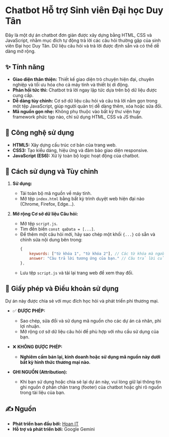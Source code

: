 # Chatbot Hỗ trợ Sinh viên Đại học Duy Tân

Đây là một dự án chatbot đơn giản được xây dựng bằng HTML, CSS và JavaScript, nhằm mục đích tự động trả lời các câu hỏi thường gặp của sinh viên Đại học Duy Tân. Dữ liệu câu hỏi và trả lời được định sẵn và có thể dễ dàng mở rộng.

## ✨ Tính năng

-   **Giao diện thân thiện:** Thiết kế giao diện trò chuyện hiện đại, chuyên nghiệp và tối ưu hóa cho cả máy tính và thiết bị di động.
-   **Phản hồi tức thì:** Chatbot trả lời ngay lập tức dựa trên bộ dữ liệu được cung cấp.
-   **Dễ dàng tùy chỉnh:** Cơ sở dữ liệu câu hỏi và câu trả lời nằm gọn trong một tệp JavaScript, giúp người quản trị dễ dàng thêm, xóa hoặc sửa đổi.
-   **Mã nguồn gọn nhẹ:** Không phụ thuộc vào bất kỳ thư viện hay framework phức tạp nào, chỉ sử dụng HTML, CSS và JS thuần.

## 🚀 Công nghệ sử dụng

-   **HTML5:** Xây dựng cấu trúc cơ bản của trang web.
-   **CSS3:** Tạo kiểu dáng, hiệu ứng và đảm bảo giao diện responsive.
-   **JavaScript (ES6):** Xử lý toàn bộ logic hoạt động của chatbot.

## 🔧 Cách sử dụng và Tùy chỉnh

1.  **Sử dụng:**
    -   Tải toàn bộ mã nguồn về máy tính.
    -   Mở tệp `index.html` bằng bất kỳ trình duyệt web hiện đại nào (Chrome, Firefox, Edge...).

2.  **Mở rộng Cơ sở dữ liệu Câu hỏi:**
    -   Mở tệp `script.js`.
    -   Tìm đến biến `const qaData = [...]`.
    -   Để thêm một câu hỏi mới, hãy sao chép một khối `{...}` có sẵn và chỉnh sửa nội dung bên trong:
        ```javascript
        {
            keywords: ["từ khóa 1", "từ khóa 2"], // Các từ khóa mà người dùng có thể hỏi
            answer: "Câu trả lời tương ứng của bạn." // Câu trả lời của bot
        },
        ```
    -   Lưu tệp `script.js` và tải lại trang web để xem thay đổi.

## 📜 Giấy phép và Điều khoản sử dụng

Dự án này được chia sẻ với mục đích học hỏi và phát triển phi thương mại.

-   ✅ **ĐƯỢC PHÉP:**
    -   Sao chép, sửa đổi và sử dụng mã nguồn cho các dự án cá nhân, phi lợi nhuận.
    -   Mở rộng cơ sở dữ liệu câu hỏi để phù hợp với nhu cầu sử dụng của bạn.

-   ❌ **KHÔNG ĐƯỢC PHÉP:**
    -   **Nghiêm cấm bán lại, kinh doanh hoặc sử dụng mã nguồn này dưới bất kỳ hình thức thương mại nào.**

-   **GHI NGUỒN (Attribution):**
    -   Khi bạn sử dụng hoặc chia sẻ lại dự án này, vui lòng giữ lại thông tin ghi nguồn ở phần chân trang (footer) của chatbot hoặc ghi rõ nguồn trong tài liệu của bạn.

## ✍️ Nguồn

-   **Phát triển ban đầu bởi:** [Hoan IT](https://hoanit.id.vn/)
-   **Hỗ trợ và phát triển bởi:** Google Gemini
